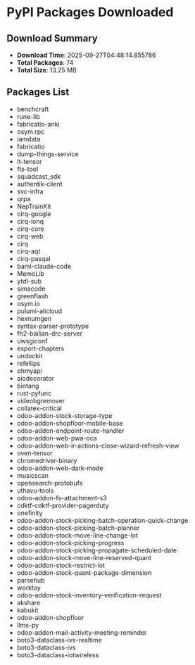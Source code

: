 # PyPI Packages Downloaded

## Download Summary
- **Download Time**: 2025-09-27T04:48:14.855786
- **Total Packages**: 74
- **Total Size**: 13.25 MB

## Packages List
- benchcraft
- rune-lib
- fabricatio-anki
- osym.rpc
- iamdata
- fabricatio
- dump-things-service
- lt-tensor
- fts-tool
- squadcast_sdk
- authentik-client
- svc-infra
- qrpa
- NepTrainKit
- cirq-google
- cirq-ionq
- cirq-core
- cirq-web
- cirq
- cirq-aqt
- cirq-pasqal
- baml-claude-code
- MemoLib
- ytdl-sub
- simacode
- greenflash
- osym.io
- pulumi-alicloud
- hexnumgen
- syntax-parser-prototype
- fh2-bailian-drc-server
- uwsgiconf
- export-chapters
- undockit
- refellips
- ohmyapi
- aiodecorator
- bintang
- rust-pyfunc
- videobgremover
- collatex-critical
- odoo-addon-stock-storage-type
- odoo-addon-shopfloor-mobile-base
- odoo-addon-endpoint-route-handler
- odoo-addon-web-pwa-oca
- odoo-addon-web-ir-actions-close-wizard-refresh-view
- oven-tensor
- chromedriver-binary
- odoo-addon-web-dark-mode
- musicscan
- opensearch-protobufs
- uthavu-tools
- odoo-addon-fs-attachment-s3
- cdktf-cdktf-provider-pagerduty
- onefinity
- odoo-addon-stock-picking-batch-operation-quick-change
- odoo-addon-stock-picking-batch-planner
- odoo-addon-stock-move-line-change-lot
- odoo-addon-stock-picking-progress
- odoo-addon-stock-picking-propagate-scheduled-date
- odoo-addon-stock-move-line-reserved-quant
- odoo-addon-stock-restrict-lot
- odoo-addon-stock-quant-package-dimension
- parsehub
- worktoy
- odoo-addon-stock-inventory-verification-request
- akshare
- kabukit
- odoo-addon-shopfloor
- llms-py
- odoo-addon-mail-activity-meeting-reminder
- boto3-dataclass-ivs-realtime
- boto3-dataclass-ivs
- boto3-dataclass-iotwireless
